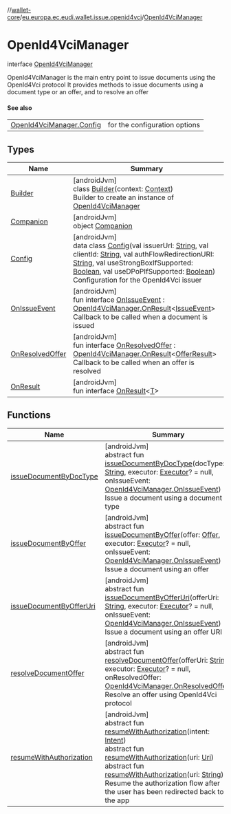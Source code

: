//[wallet-core](../../../index.md)/[eu.europa.ec.eudi.wallet.issue.openid4vci](../index.md)/[OpenId4VciManager](index.md)

# OpenId4VciManager

interface [OpenId4VciManager](index.md)

OpenId4VciManager is the main entry point to issue documents using the OpenId4Vci protocol It provides methods to issue documents using a document type or an offer, and to resolve an offer

#### See also

| | |
|---|---|
| [OpenId4VciManager.Config](-config/index.md) | for the configuration options |

## Types

| Name                                           | Summary                                                                                                                                                                                                                                                                                                                                                                                                                                                                                                                                                                                                                                      |
|------------------------------------------------|----------------------------------------------------------------------------------------------------------------------------------------------------------------------------------------------------------------------------------------------------------------------------------------------------------------------------------------------------------------------------------------------------------------------------------------------------------------------------------------------------------------------------------------------------------------------------------------------------------------------------------------------|
| [Builder](-builder/index.md)                   | [androidJvm]<br>class [Builder](-builder/index.md)(context: [Context](https://developer.android.com/reference/kotlin/android/content/Context.html))<br>Builder to create an instance of [OpenId4VciManager](index.md)                                                                                                                                                                                                                                                                                                                                                                                                                        |
| [Companion](-companion/index.md)               | [androidJvm]<br>object [Companion](-companion/index.md)                                                                                                                                                                                                                                                                                                                                                                                                                                                                                                                                                                                      |
| [Config](-config/index.md)                     | [androidJvm]<br>data class [Config](-config/index.md)(val issuerUrl: [String](https://kotlinlang.org/api/latest/jvm/stdlib/kotlin/-string/index.html), val clientId: [String](https://kotlinlang.org/api/latest/jvm/stdlib/kotlin/-string/index.html), val authFlowRedirectionURI: [String](https://kotlinlang.org/api/latest/jvm/stdlib/kotlin/-string/index.html), val useStrongBoxIfSupported: [Boolean](https://kotlinlang.org/api/latest/jvm/stdlib/kotlin/-boolean/index.html), val useDPoPIfSupported: [Boolean](https://kotlinlang.org/api/latest/jvm/stdlib/kotlin/-boolean/index.html))<br>Configuration for the OpenId4Vci issuer |
| [OnIssueEvent](-on-issue-event/index.md)       | [androidJvm]<br>fun interface [OnIssueEvent](-on-issue-event/index.md) : [OpenId4VciManager.OnResult](-on-result/index.md)&lt;[IssueEvent](../-issue-event/index.md)&gt; <br>Callback to be called when a document is issued                                                                                                                                                                                                                                                                                                                                                                                                                 |
| [OnResolvedOffer](-on-resolved-offer/index.md) | [androidJvm]<br>fun interface [OnResolvedOffer](-on-resolved-offer/index.md) : [OpenId4VciManager.OnResult](-on-result/index.md)&lt;[OfferResult](../-offer-result/index.md)&gt; <br>Callback to be called when an offer is resolved                                                                                                                                                                                                                                                                                                                                                                                                         |
| [OnResult](-on-result/index.md)                | [androidJvm]<br>fun interface [OnResult](-on-result/index.md)&lt;[T](-on-result/index.md)&gt;                                                                                                                                                                                                                                                                                                                                                                                                                                                                                                                                                |

## Functions

| Name                                                      | Summary                                                                                                                                                                                                                                                                                                                                                                                                                                                                                                                                                                                        |
|-----------------------------------------------------------|------------------------------------------------------------------------------------------------------------------------------------------------------------------------------------------------------------------------------------------------------------------------------------------------------------------------------------------------------------------------------------------------------------------------------------------------------------------------------------------------------------------------------------------------------------------------------------------------|
| [issueDocumentByDocType](issue-document-by-doc-type.md)   | [androidJvm]<br>abstract fun [issueDocumentByDocType](issue-document-by-doc-type.md)(docType: [String](https://kotlinlang.org/api/latest/jvm/stdlib/kotlin/-string/index.html), executor: [Executor](https://developer.android.com/reference/kotlin/java/util/concurrent/Executor.html)? = null, onIssueEvent: [OpenId4VciManager.OnIssueEvent](-on-issue-event/index.md))<br>Issue a document using a document type                                                                                                                                                                           |
| [issueDocumentByOffer](issue-document-by-offer.md)        | [androidJvm]<br>abstract fun [issueDocumentByOffer](issue-document-by-offer.md)(offer: [Offer](../-offer/index.md), executor: [Executor](https://developer.android.com/reference/kotlin/java/util/concurrent/Executor.html)? = null, onIssueEvent: [OpenId4VciManager.OnIssueEvent](-on-issue-event/index.md))<br>Issue a document using an offer                                                                                                                                                                                                                                              |
| [issueDocumentByOfferUri](issue-document-by-offer-uri.md) | [androidJvm]<br>abstract fun [issueDocumentByOfferUri](issue-document-by-offer-uri.md)(offerUri: [String](https://kotlinlang.org/api/latest/jvm/stdlib/kotlin/-string/index.html), executor: [Executor](https://developer.android.com/reference/kotlin/java/util/concurrent/Executor.html)? = null, onIssueEvent: [OpenId4VciManager.OnIssueEvent](-on-issue-event/index.md))<br>Issue a document using an offer URI                                                                                                                                                                           |
| [resolveDocumentOffer](resolve-document-offer.md)         | [androidJvm]<br>abstract fun [resolveDocumentOffer](resolve-document-offer.md)(offerUri: [String](https://kotlinlang.org/api/latest/jvm/stdlib/kotlin/-string/index.html), executor: [Executor](https://developer.android.com/reference/kotlin/java/util/concurrent/Executor.html)? = null, onResolvedOffer: [OpenId4VciManager.OnResolvedOffer](-on-resolved-offer/index.md))<br>Resolve an offer using OpenId4Vci protocol                                                                                                                                                                   |
| [resumeWithAuthorization](resume-with-authorization.md)   | [androidJvm]<br>abstract fun [resumeWithAuthorization](resume-with-authorization.md)(intent: [Intent](https://developer.android.com/reference/kotlin/android/content/Intent.html))<br>abstract fun [resumeWithAuthorization](resume-with-authorization.md)(uri: [Uri](https://developer.android.com/reference/kotlin/android/net/Uri.html))<br>abstract fun [resumeWithAuthorization](resume-with-authorization.md)(uri: [String](https://kotlinlang.org/api/latest/jvm/stdlib/kotlin/-string/index.html))<br>Resume the authorization flow after the user has been redirected back to the app |
